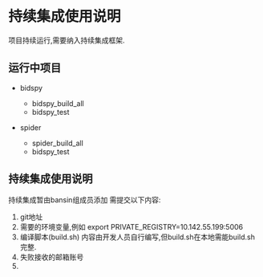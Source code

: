 # 持续集成使用说明
项目持续运行,需要纳入持续集成框架.

## 运行中项目
+ bidspy
    + bidspy_build_all
    + bidspy_test
    
+ spider
    + spider_build_all
    + bidspy_test


## 持续集成使用说明
持续集成暂由bansin组成员添加
需提交以下内容:
1. git地址
2. 需要的环境变量,例如
    export PRIVATE_REGISTRY=10.142.55.199:5006
2. 编译脚本(build.sh) 内容由开发人员自行编写,但build.sh在本地需能build.sh完整.
3. 失败接收的邮箱账号
4. 